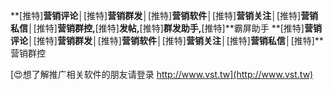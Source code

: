 **[推特]**营销评论│**[推特]**营销群发│**[推特]**营销软件│**[推特]**营销关注│**[推特]**营销私信│**[推特]**营销群控,**[推特]**发帖,**[推特]**群发助手,**[推特]**霸屏助手
**[推特]**营销评论│**[推特]**营销群发│**[推特]**营销软件│**[推特]**营销关注│**[推特]**营销私信│**[推特]**营销群控

[😍想了解推广相关软件的朋友请登录 http://www.vst.tw](http://www.vst.tw)



